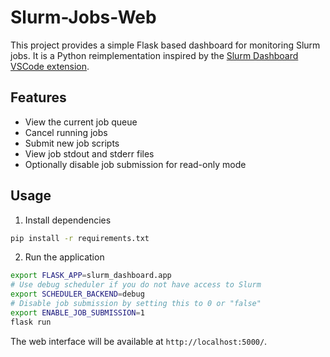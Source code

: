 # Slurm-Jobs-Web

This project provides a simple Flask based dashboard for monitoring Slurm jobs. It is a Python reimplementation inspired by the [Slurm Dashboard VSCode extension](https://github.com/Dando18/slurm-dashboard).

## Features

- View the current job queue
- Cancel running jobs
- Submit new job scripts
- View job stdout and stderr files
- Optionally disable job submission for read-only mode

## Usage

1. Install dependencies

```bash
pip install -r requirements.txt
```

2. Run the application

```bash
export FLASK_APP=slurm_dashboard.app
# Use debug scheduler if you do not have access to Slurm
export SCHEDULER_BACKEND=debug
# Disable job submission by setting this to 0 or "false"
export ENABLE_JOB_SUBMISSION=1
flask run
```

The web interface will be available at `http://localhost:5000/`.

